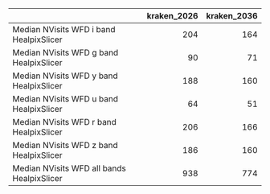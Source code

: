 |                                            |   kraken_2026 |   kraken_2036 |
|:-------------------------------------------|--------------:|--------------:|
| Median NVisits WFD i band HealpixSlicer    |           204 |           164 |
| Median NVisits WFD g band HealpixSlicer    |            90 |            71 |
| Median NVisits WFD y band HealpixSlicer    |           188 |           160 |
| Median NVisits WFD u band HealpixSlicer    |            64 |            51 |
| Median NVisits WFD r band HealpixSlicer    |           206 |           166 |
| Median NVisits WFD z band HealpixSlicer    |           186 |           160 |
| Median NVisits WFD all bands HealpixSlicer |           938 |           774 |
